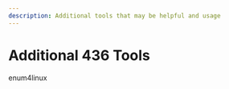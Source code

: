 ```yaml
---
description: Additional tools that may be helpful and usage
---
```


# Additional 436 Tools

enum4linux


